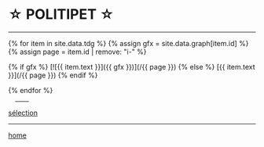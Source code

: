 ☆ POLITIPET ☆
=============

----

<link rel="stylesheet" href="sel.css"/>
<style>
.content img {
	border: 2px solid grey;
	border-radius: 1em;
	cursor: pointer;
}
.content a:has(> img) {
	padding: 0;
	background-color: transparent;
}
</style>

<div class="content" markdown="1">

{% for item in site.data.tdg %}
{% assign gfx = site.data.graph[item.id] %}
{% assign page = item.id | remove: "i-" %}

{% if gfx %}
[![{{ item.text }}]({{ gfx }})](/{{ page }})
{% else %}
[{{ item.text }}](/{{ page }})
{% endif %}

{% endfor %}


<hr style="width: 2em; margin: 1em;">

[sélection](/sel)

</div>

----

[home](/)
